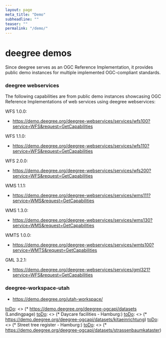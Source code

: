 ```yaml
---
layout: page
meta_title: "Demo"
subheadline: ""
teaser: ""
permalink: "/demo/"
---
```


# deegree demos

Since deegree serves as an OGC Reference Implementation, it provides public demo instances for multiple implemented OGC-compliant standards.

### deegree webservices
The following capabilities are from public demo instances showcasing OGC Reference Implementations of web services using deegree webservices: 

WFS 1.0.0:
* https://demo.deegree.org/deegree-webservices/services/wfs100?service=WFS&request=GetCapabilities

WFS 1.1.0:
* https://demo.deegree.org/deegree-webservices/services/wfs110?service=WFS&request=GetCapabilities

WFS 2.0.0:
* https://demo.deegree.org/deegree-webservices/services/wfs200?service=WFS&request=GetCapabilities

WMS 1.1.1:
* https://demo.deegree.org/deegree-webservices/services/wms111?service=WMS&request=GetCapabilities

WMS 1.3.0:
* https://demo.deegree.org/deegree-webservices/services/wms130?service=WMS&request=GetCapabilities

WMTS 1.0.0:
* https://demo.deegree.org/deegree-webservices/services/wmts100?service=WMTS&request=GetCapabilities

GML 3.2.1:
* https://demo.deegree.org/deegree-webservices/services/gml321?service=WFS&request=GetCapabilities

### deegree-workspace-utah

* https://demo.deegree.org/utah-workspace/ 

[toDo]: <> (---)

[toDo]: <> (### deegree OGC API)
[toDo]: <> (Furthermore, a deegree OGC API instance with two different datasets is available under:)

[toDo]: <> (* <a href="https://demo.deegree.org/deegree-ogcapi/datasets">https://demo.deegree.org/deegree-ogcapi/datasets</a> (Landingpage)
[toDo]: <> (* Daycare facilities - Hamburg:)
[toDo]: <> (* <a href="https://demo.deegree.org/deegree-ogcapi/datasets/kitaeinrichtung">https://demo.deegree.org/deegree-ogcapi/datasets/kitaeinrichtung</a>)
[toDo]: <> (* Street tree register - Hamburg:)
[toDo]: <> (* <a href="https://demo.deegree.org/deegree-ogcapi/datasets/strassenbaumkataster">https://demo.deegree.org/deegree-ogcapi/datasets/strassenbaumkataster</a>)
